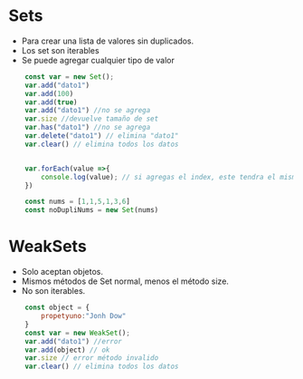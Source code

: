 # Sets

- Para crear una lista de valores sin duplicados.
- Los set son iterables
- Se puede agregar cualquier tipo de valor

```javascript
	const var = new Set();
    var.add("dato1")
    var.add(100)
    var.add(true)
    var.add("dato1") //no se agrega
    var.size //devuelve tamaño de set
    var.has("dato1") //no se agrega
    var.delete("dato1") // elimina "dato1"
    var.clear() // elimina todos los datos


    var.forEach(value =>{
        console.log(value); // si agregas el index, este tendra el mismo valor de value
    })

    const nums = [1,1,5,1,3,6]
    const noDupliNums = new Set(nums)
```

# WeakSets

- Solo aceptan objetos.
- Mismos métodos de Set normal, menos el método size.
- No son iterables.

```javascript
    const object = {
        propetyuno:"Jonh Dow"
    }
	const var = new WeakSet();
    var.add("dato1") //error
    var.add(object) // ok
    var.size // error método invalido
    var.clear() // elimina todos los datos
```
